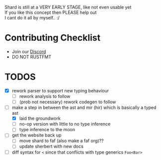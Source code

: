 Shard is still at a VERY EARLY STAGE, like not even usable yet  
If you like this concept then PLEASE help out  
I cant do it all by myself.. :/  

# Contributing Checklist
- Join our [Discord](https://discord.gg/z3Qnr87e7c)
- DO NOT RUSTFMT

# TODOS
- [x] rework parser to support new typing behaviour
	- [ ] rework analysis to follow
	- [ ] (prob not necessary) rework codegen to follow
- [ ] make a step in between the ast and mir (hir) which is basically a typed ast
	- [x] laid the groundwork
	- [ ] no-op version with little to no type inference
	- [ ] type inference to the moon
- [ ] get the website back up
	- [ ] move shard to faf (also make a faf org)??
	- [ ] update sherbert with new docs
- [ ] diff syntax for `<` since that conflicts with type generics `Foo<Bar>`
